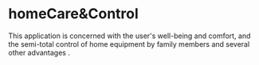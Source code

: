 # homeCare&Control
 This application is concerned with the user's well-being and comfort, and the semi-total control of home equipment by family members and several other advantages .
